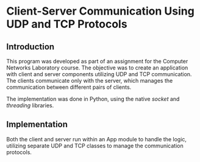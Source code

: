 # Client-Server Communication Using UDP and TCP Protocols
## Introduction
This program was developed as part of an assignment for the Computer Networks Laboratory course. The objective was to create an application with client and server components utilizing UDP and TCP communication. The clients communicate only with the server, which manages the communication between different pairs of clients.

The implementation was done in Python, using the native _*socket*_ and _*threading*_ libraries.

## Implementation
Both the client and server run within an App module to handle the logic, utilizing separate UDP and TCP classes to manage the communication protocols.
